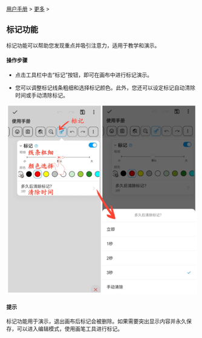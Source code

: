 [用户手册](/dragonnest/drawnote/manual) > [更多](/dragonnest/drawnote/manual/more) >

标记功能
---
标记功能可以帮助您发现重点并吸引注意力，适用于教学和演示。

#### 操作步骤
- 点击工具栏中击“标记”按钮，即可在画布中进行标记演示。


- 您可以调整标记线条粗细和选择标记颜色。此外，您还可以设定标记自动清除时间或手动清除标记。

![](imgs/marking_function.png)

#### 提示
标记功能用于演示，退出画布后标记会被删除。如果需要突出显示内容并永久保存，可以进入编辑模式，使用画笔工具进行标记。